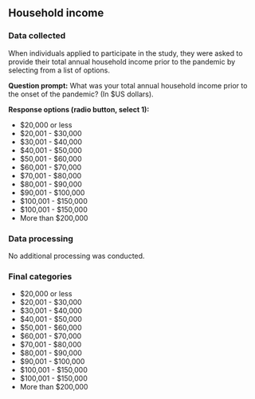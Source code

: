 ## Household income  

### Data collected     

When individuals applied to participate in the study, they were asked to provide
their total annual household income prior to the pandemic by selecting from a 
list of options.    

**Question prompt:** What was your total annual household income prior to the 
onset of the pandemic? (In $US dollars).   

**Response options (radio button, select 1):**    

- \$20,000 or less  
- \$20,001 - \$30,000   
- \$30,001 - \$40,000  
- \$40,001 - \$50,000  
- \$50,001 - \$60,000  
- \$60,001 - \$70,000  
- \$70,001 - \$80,000  
- \$80,001 - \$90,000  
- \$90,001 - \$100,000  
- \$100,001 - \$150,000  
- \$100,001 - \$150,000  
- More than \$200,000  



### Data processing  

No additional processing was conducted.  


### Final categories  

- \$20,000 or less  
- \$20,001 - \$30,000   
- \$30,001 - \$40,000  
- \$40,001 - \$50,000  
- \$50,001 - \$60,000  
- \$60,001 - \$70,000  
- \$70,001 - \$80,000  
- \$80,001 - \$90,000  
- \$90,001 - \$100,000  
- \$100,001 - \$150,000  
- \$100,001 - \$150,000  
- More than \$200,000  


